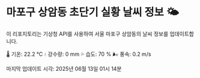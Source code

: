 
# 마포구 상암동 초단기 실황 날씨 정보 🌤️

이 리포지토리는 기상청 API를 사용하여 서울 마포구 상암동의 날씨 정보를 업데이트합니다. 

🌡️ 기온: 22.2 ℃
💧 강수량: 0 mm
💦 습도: 70 %
🌬️ 풍속: 0.2 m/s

마지막 업데이트 시각: 2025년 06월 13일 01시 14분    
